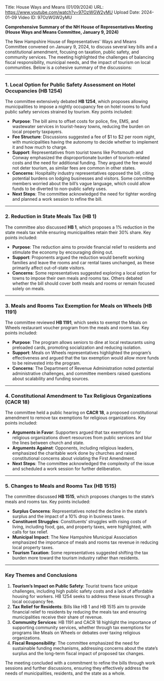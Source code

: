 Title: House Ways and Means (01/09/2024)
URL: https://www.youtube.com/watch?v=97OzWGW2yMU
Upload Date: 2024-01-09
Video ID: 97OzWGW2yMU

**Comprehensive Summary of the NH House of Representatives Meeting (House Ways and Means Committee, January 9, 2024)**

The New Hampshire House of Representatives' Ways and Means Committee convened on January 9, 2024, to discuss several key bills and a constitutional amendment, focusing on taxation, public safety, and community services. The meeting highlighted the challenges of balancing fiscal responsibility, municipal needs, and the impact of tourism on local communities. Below is a cohesive summary of the discussions:

---

### **1. Local Option for Public Safety Assessment on Hotel Occupancies (HB 1254)**
The committee extensively debated **HB 1254**, which proposes allowing municipalities to impose a nightly occupancy fee on hotel rooms to fund public safety services strained by tourism. Key points included:
- **Purpose**: The bill aims to offset costs for police, fire, EMS, and wastewater services in tourist-heavy towns, reducing the burden on local property taxpayers.
- **Fee Structure**: Discussions suggested a fee of $1 to $2 per room night, with municipalities having the autonomy to decide whether to implement it and how much to charge.
- **Support**: Representatives from tourist towns like Portsmouth and Conway emphasized the disproportionate burden of tourism-related costs and the need for additional funding. They argued the fee would not deter tourism, as similar fees are common in other states.
- **Concerns**: Hospitality industry representatives opposed the bill, citing potential burdens on lodging businesses and visitors. Some committee members worried about the bill’s vague language, which could allow funds to be diverted to non-public safety uses.
- **Next Steps**: The committee acknowledged the need for tighter wording and planned a work session to refine the bill.

---

### **2. Reduction in State Meals Tax (HB 1)**
The committee also discussed **HB 1**, which proposes a 1% reduction in the state meals tax while ensuring municipalities retain their 30% share. Key points included:
- **Purpose**: The reduction aims to provide financial relief to residents and stimulate the economy by encouraging dining out.
- **Support**: Proponents argued the reduction would benefit working families and leave the rooms and car rental taxes unchanged, as these primarily affect out-of-state visitors.
- **Concerns**: Some representatives suggested exploring a local option for towns to impose their own meals and rooms tax. Others debated whether the bill should cover both meals and rooms or remain focused solely on meals.

---

### **3. Meals and Rooms Tax Exemption for Meals on Wheels (HB 1191)**
The committee reviewed **HB 1191**, which seeks to exempt the Meals on Wheels restaurant voucher program from the meals and rooms tax. Key points included:
- **Purpose**: The program allows seniors to dine at local restaurants using preloaded cards, promoting socialization and reducing isolation.
- **Support**: Meals on Wheels representatives highlighted the program’s effectiveness and argued that the tax exemption would allow more funds to be reinvested into the program.
- **Concerns**: The Department of Revenue Administration noted potential administrative challenges, and committee members raised questions about scalability and funding sources.

---

### **4. Constitutional Amendment to Tax Religious Organizations (CACR 18)**
The committee held a public hearing on **CACR 18**, a proposed constitutional amendment to remove tax exemptions for religious organizations. Key points included:
- **Arguments in Favor**: Supporters argued that tax exemptions for religious organizations divert resources from public services and blur the lines between church and state.
- **Arguments Against**: Opponents, including religious leaders, emphasized the charitable work done by churches and raised constitutional concerns about violating the First Amendment.
- **Next Steps**: The committee acknowledged the complexity of the issue and scheduled a work session for further deliberation.

---

### **5. Changes to Meals and Rooms Tax (HB 1515)**
The committee discussed **HB 1515**, which proposes changes to the state’s meals and rooms tax. Key points included:
- **Surplus Concerns**: Representatives noted the decline in the state’s surplus and the impact of a 10% drop in business taxes.
- **Constituent Struggles**: Constituents’ struggles with rising costs of living, including food, gas, and property taxes, were highlighted, with calls for tax relief.
- **Municipal Impact**: The New Hampshire Municipal Association emphasized the importance of meals and rooms tax revenue in reducing local property taxes.
- **Tourism Taxation**: Some representatives suggested shifting the tax burden more toward the tourism industry rather than residents.

---

### **Key Themes and Conclusions**
1. **Tourism’s Impact on Public Safety**: Tourist towns face unique challenges, including high public safety costs and a lack of affordable housing for workers. HB 1254 seeks to address these issues through a local occupancy fee.
2. **Tax Relief for Residents**: Bills like HB 1 and HB 1515 aim to provide financial relief to residents by reducing the meals tax and ensuring municipalities receive their share of revenue.
3. **Community Services**: HB 1191 and CACR 18 highlight the importance of supporting community services, whether through tax exemptions for programs like Meals on Wheels or debates over taxing religious organizations.
4. **Fiscal Responsibility**: The committee emphasized the need for sustainable funding mechanisms, addressing concerns about the state’s surplus and the long-term fiscal impact of proposed tax changes.

The meeting concluded with a commitment to refine the bills through work sessions and further discussions, ensuring they effectively address the needs of municipalities, residents, and the state as a whole.